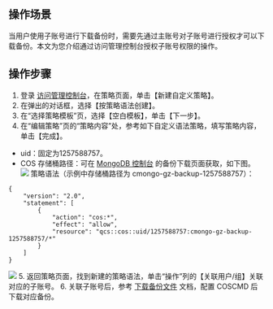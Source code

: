 ## 操作场景
当用户使用子账号进行下载备份时，需要先通过主账号对子账号进行授权才可以下载备份。本文为您介绍通过访问管理控制台授权子账号权限的操作。

## 操作步骤
1. 登录 [访问管理控制台](https://console.cloud.tencent.com/cam/policy)，在策略页面，单击【新建自定义策略】。
2. 在弹出的对话框，选择【按策略语法创建】。
3. 在“选择策略模板”页，选择【空白模板】，单击【下一步】。
4. 在“编辑策略”页的“策略内容”处，参考如下自定义语法策略，填写策略内容，单击【完成】。
 - uid：固定为1257588757。
 - COS 存储桶路径：可在 [MongoDB 控制台](https://console.cloud.tencent.com/mongodb) 的备份下载页面获取，如下图。
![](https://main.qcloudimg.com/raw/21779499370def25c7d82fab11972dfa.png)
策略语法（示例中存储桶路径为 cmongo-gz-backup-1257588757）：
```
{
    "version": "2.0",
    "statement": [
        {
            "action": "cos:*",
            "effect": "allow",
            "resource": "qcs::cos::uid/1257588757:cmongo-gz-backup-1257588757/*"
        }
    ]
}
```
![](https://main.qcloudimg.com/raw/8d12cb51b4c7229361c519cc35a61b41.png)
5. 返回策略页面，找到新建的策略语法，单击“操作”列的【关联用户/组】关联对应的子账号。
6. 关联子账号后，参考 [下载备份文件](https://intl.cloud.tencent.com/document/product/240/32463) 文档，配置 COSCMD 后下载对应备份。
